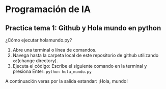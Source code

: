 # Programación de IA

## Practica tema 1: Github y Hola mundo en python

¿Cómo ejecutar holamundo.py?

1. Abre una terminal o línea de comandos.
2. Navega hasta la carpeta local de este repositorio de github utilizando `cd`(change directory).
3. Ejecuta el código: Escribe el siguiente comando en la terminal y presiona Enter: `python hola_mundo.py`

A continuación veras por la salida estandar: ¡Hola, mundo!


